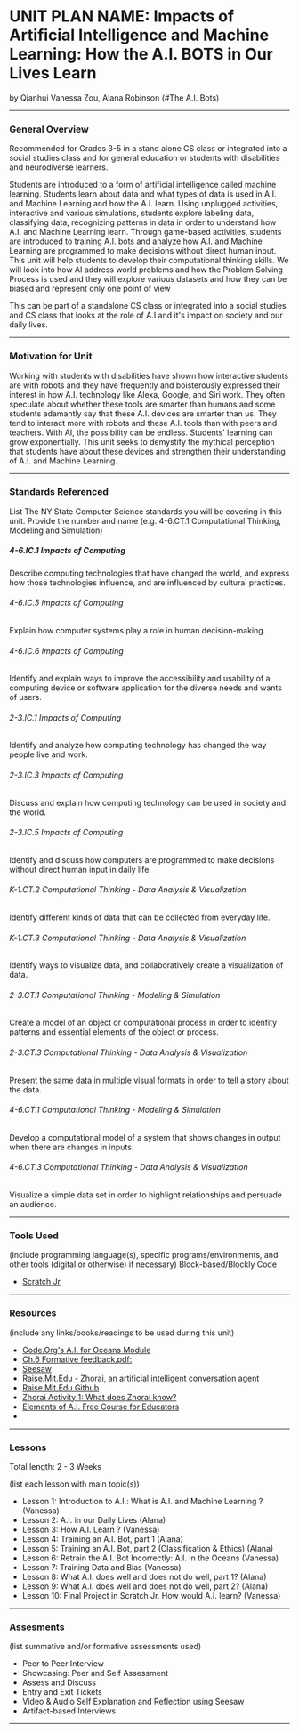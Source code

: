 # UNIT PLAN NAME: Impacts of Artificial Intelligence and Machine Learning: How the A.I. BOTS in Our Lives Learn
by Qianhui Vanessa Zou, Alana Robinson (#The A.I. Bots)

-----

### General Overview

Recommended for Grades 3-5 in a stand alone CS class or integrated into a social studies class and for general education or students with disabilities and neurodiverse learners.

Students are introduced to a form of artificial intelligence called machine learning. Students learn about data and what types of data is used in A.I. and Machine Learning and how the A.I. learn. Using unplugged activities, interactive and various simulations, students explore labeling data, classifying data, recognizing patterns in data in order to understand how A.I. and Machine Learning learn. Through game-based activities, students are introduced to training A.I. bots and analyze how A.I. and Machine Learning are programmed to make decisions without direct human input. This unit will help students to develop their computational thinking skills. We will look into how AI address world problems and how the Problem Solving Process is used and they will explore various datasets and how they can be biased and represent only one point of view

This can be part of a standalone CS class or integrated into a social studies and CS class that looks at the role of A.I and it's impact on society and our daily lives. 

---

### Motivation for Unit

Working with students with disabilities have shown how interactive students are with robots and they have frequently and boisterously expressed their interest in how A.I. technology like Alexa, Google, and Siri work. They often speculate about whether these tools are smarter than humans and some students adamantly say that these A.I. devices are smarter than us. They tend to interact more with robots and these A.I. tools than with peers and teachers.  With AI, the possibility can be endless. Students' learning can grow exponentially. This unit seeks to demystify the mythical perception that students have about these devices and strengthen their understanding of A.I. and Machine Learning.    

---

### Standards Referenced
List The NY State Computer Science standards you will be covering in this unit. Provide the number and name (e.g. 4-6.CT.1 Computational Thinking, Modeling and Simulation)

##### 4-6.IC.1  Impacts of Computing
Describe computing technologies that have changed the world, and express how those technologies influence, and are influenced by cultural practices.

###### 4-6.IC.5  Impacts of Computing
Explain how computer systems play a role in human decision-making. 

###### 4-6.IC.6  Impacts of Computing
Identify and explain ways to improve the accessibility and usability of a computing device or software application for the diverse needs and wants of users.

###### 2-3.IC.1 Impacts of Computing
Identify and analyze how computing technology has changed the way people live and work.

###### 2-3.IC.3 Impacts of Computing
Discuss and explain how computing technology can be used in society and the world.

###### 2-3.IC.5 Impacts of Computing
Identify and discuss how computers are programmed to make decisions without direct human input in daily life.

###### K-1.CT.2 Computational Thinking - Data Analysis & Visualization
Identify different kinds of data that can be collected from everyday life.

###### K-1.CT.3 Computational Thinking - Data Analysis & Visualization
Identify ways to visualize data, and collaboratively create a visualization of data.

###### 2-3.CT.1 Computational Thinking - Modeling & Simulation
Create a model of an object or computational process in order to idenfity patterns and essential elements of the object or process.

###### 2-3.CT.3 Computational Thinking - Data Analysis & Visualization
Present the same data in multiple visual formats in order to tell a story about the data.

###### 4-6.CT.1 Computational Thinking - Modeling & Simulation 
Develop a computational model of a system that shows changes in output when there are changes in inputs.

###### 4-6.CT.3 Computational Thinking - Data Analysis & Visualization
Visualize a simple data set in order to highlight relationships and persuade an audience.

---

### Tools Used
(include programming language(s), specific programs/environments, and other tools (digital or otherwise) if necessary)
Block-based/Blockly Code
* [Scratch Jr](https://www.scratchjr.org/)

---

### Resources
(include any links/books/readings to be used during this unit)

* [Code.Org's A.I. for Oceans Module](https://code.org/oceans)
* [Ch.6 Formative feedback.pdf:](https://drive.google.com/file/d/1NBfKjIYihUXF3QORDmNB3SdnU-XSp3k1/view)
* [Seesaw](https://web.seesaw.me/)
* [Raise.Mit.Edu - Zhorai, an artificial intelligent conversation agent](https://raise.mit.edu/zhorai.html)
* [Raise.Mit.Edu Github](https://github.com/jessvb/zhorai/blob/master/Report-Materials/6_S898___Zhorai_K_12_Education.pdf
)
* [Zhorai Activity 1: What does Zhorai know?](https://zhorai.readyai.org/activity-1)
* [Elements of A.I. Free Course for Educators](https://course.elementsofai.com/)
* 


---

### Lessons
Total length: 2 - 3 Weeks

(list each lesson with main topic(s))
* Lesson 1: Introduction to A.I.: What is A.I. and Machine Learning ? (Vanessa)
* Lesson 2: A.I. in our Daily Lives (Alana)
* Lesson 3: How A.I. Learn ? (Vanessa)
* Lesson 4: Training an A.I. Bot, part 1 (Alana)
* Lesson 5: Training an A.I. Bot, part 2 (Classification & Ethics) (Alana)
* Lesson 6: Retrain the A.I. Bot Incorrectly: A.I. in the Oceans (Vanessa)
* Lesson 7: Training Data and Bias (Vanessa)
* Lesson 8: What A.I. does well and does not do well, part 1? (Alana)
* Lesson 9: What A.I. does well and does not do well, part 2? (Alana)
* Lesson 10: Final Project in Scratch Jr. How would A.I. learn? (Vanessa)

---

### Assesments
(list summative and/or formative assessments used)
* Peer to Peer Interview
* Showcasing: Peer and Self Assessment
* Assess and Discuss
* Entry and Exit Tickets
* Video & Audio Self Explanation and Reflection using Seesaw
* Artifact-based Interviews


---
